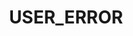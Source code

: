 ---
layout: default
title: USER_ERROR
order: "02"
year: 2020
link: https://musescore.com/user/31170064/scores/6179011
---